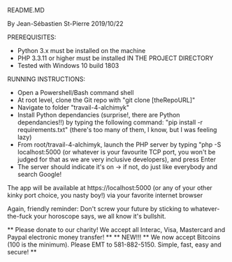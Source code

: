 ﻿README.MD

By Jean-Sébastien St-Pierre
2019/10/22


PREREQUISITES:

- Python 3.x must be installed on the machine
- PHP 3.3.11 or higher must be installed IN THE PROJECT DIRECTORY
- Tested with Windows 10 build 1803

RUNNING INSTRUCTIONS:

- Open a Powershell/Bash command shell
- At root level, clone the Git repo with "git clone [theRepoURL]"
- Navigate to folder "travail-4-alchimyk"
- Install Python dependancies (surprise!, there are Python dependancies!!) by typing the following command: "pip install -r requirements.txt"
  (there's too many of them, I know, but I was feeling lazy)
- From root/travail-4-alchimyk, launch the PHP server by typing "php -S localhost:5000 (or whatever is your favourite TCP port, you won't be judged for that as we are
  very inclusive developers), and press Enter
- The server should indicate it's on  -> if not, do just like everybody and search Google!

The app will be available at https://localhost:5000 (or any of your other kinky port choice, you nasty boy!) via your favorite internet browser

Again, friendly reminder:  Don't screw your future by sticking to whatever-the-fuck your horoscope says, we all know it's bullshit.

** Please donate to our charity!  We accept all Interac, Visa, Mastercard and Paypal electronic money transfer! **
** NEW!!! ** We now accept Bitcoins (100 is the minimum).  Please EMT to 581-882-5150.  Simple, fast, easy and secure! **


	
